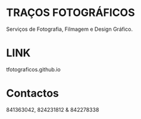 # TRAÇOS FOTOGRÁFICOS 
Serviços de Fotografia, Filmagem e Design Gráfico.

# LINK
tfotograficos.github.io

# Contactos
841363042, 824231812 & 842278338

